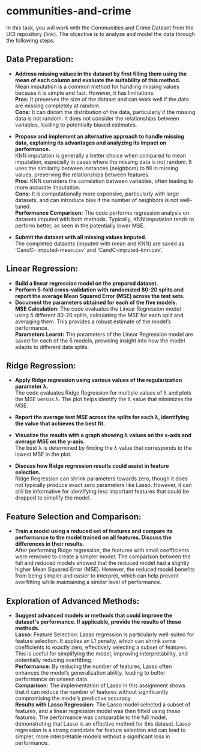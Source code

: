 # communities-and-crime

In this task, you will work with the Communities and Crime Dataset from the UCI repository (link). The objective is to analyze and model the data through the following steps:

## Data Preparation:

* **Address missing values in the dataset by first filling them using the mean of each column and evaluate the suitability of this method.** <br>
 Mean imputation is a common method for handling missing values because it is simple and fast. However, it has limitations:<br>
**Pros:** It preserves the size of the dataset and can work well if the data are missing completely at random. <br>
**Cons:** It can distort the distribution of the data, particularly if the missing data is not random. It does not consider the relationships between variables, leading to potentially biased estimates.<br>
* **Propose and implement an alternative approach to handle missing data, explaining its advantages and analyzing its impact on performance.** <br>
KNN imputation is generally a better choice when compared to mean imputation, especially in cases where the missing data is not random. It uses the similarity between instances (neighbors) to fill in missing values, preserving the relationships between features. <br>
**Pros:** KNN considers the correlation between variables, often leading to more accurate imputation. <br>
**Cons:** It is computationally more expensive, particularly with large datasets, and can introduce bias if the number of neighbors is not well-tuned. <br>
**Performance Comparison:** The code performs regression analysis on datasets imputed with both methods. Typically, KNN imputation tends to perform better, as seen in the potentially lower MSE. 

* **Submit the dataset with all missing values imputed.** <br>
The completed datasets (imputed with mean and KNN) are saved as ‘CandC- 
imputed-mean.csv’ and ‘CandC-imputed-knn.csv’.

## Linear Regression:

* **Build a linear regression model on the prepared dataset.**
* **Perform 5-fold cross-validation with randomized 80-20 splits and report the average Mean Squared Error (MSE) across the test sets.**
* **Document the parameters obtained for each of the five models.** <br>
  **MSE Calculation:** The code evaluates the Linear Regression model using 5 different 80-20 splits, calculating the MSE for each split and averaging them. This provides a robust estimate of the model’s performance. <br>
**Parameters Learnt:** The parameters of the Linear Regression model are saved for each of the 5 models, providing insight into how the model adapts to different data splits. 

## Ridge Regression:

* **Apply Ridge regression using various values of the regularization parameter λ.** <br>
The code evaluates Ridge Regression for multiple values of λ and plots the MSE versus λ. The plot helps identify the λ value that minimizes the MSE. 
* **Report the average test MSE across the splits for each λ, identifying the value that achieves the best fit.**

* **Visualize the results with a graph showing λ values on the x-axis and average MSE on the y-axis.** <br>
The best λ is determined by finding the λ value that corresponds to the lowest MSE in the plot. 
* **Discuss how Ridge regression results could assist in feature selection.** <br>
Ridge Regression can shrink parameters towards zero, though it does not typically produce exact zero parameters like Lasso. However, it can still be informative for identifying less important features that could be dropped to simplify the model. 
## Feature Selection and Comparison:

* **Train a model using a reduced set of features and compare its performance to the model trained on all features. Discuss the differences in their results.** <br>
After performing Ridge regression, the features with small coefficients were removed to create a simpler model. The comparison between the full and reduced models showed that the reduced model had a slightly higher Mean Squared Error (MSE). However, the reduced model benefits from being simpler and easier to interpret, which can help prevent overfitting while maintaining a similar level of performance. 
## Exploration of Advanced Methods:

* **Suggest advanced models or methods that could improve the dataset's performance. If applicable, provide the results of these methods.** <br>
**Lasso:** Feature Selection: Lasso regression is particularly well-suited for feature selection. It applies an L1 penalty, which can shrink some coefficients to exactly zero, effectively selecting a subset of features. This is useful for simplifying the model, improving interpretability, and potentially reducing overfitting. <br>
**Performance:** By reducing the number of features, Lasso often enhances the  model’s generalization ability, leading to better performance on unseen data. <br>
**Comparison:** The implementation of Lasso in this assignment shows that it can reduce the number of features without significantly compromising the model’s predictive accuracy. <br>
**Results with Lasso Regression:** The Lasso model selected a subset of features, and a linear regression model was then fitted using these features. The performance was comparable to the full model, demonstrating that Lasso is an effective method for this dataset. Lasso regression is a strong candidate for feature selection and can lead to simpler, more interpretable models without a significant loss in performance.
